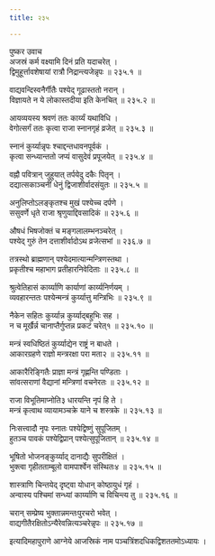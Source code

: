 ```yaml
---
title: २३५

---
```

पुष्कर उवाच  
अजस्रं कर्म वक्ष्यामि दिनं प्रति यदाचरेत् ।  
द्विमुहूर्त्तावशेषायां रात्रौ निद्रान्त्यजेन्नृपः ॥ २३५.१ ॥  
  
वाद्यवन्दिस्वनैर्गीतैः पश्येद् गूढास्ततो नरान् ।  
विज्ञायते न ये लोकास्तदीया इति केनचित् ॥ २३५.२ ॥  
  
आयव्ययस्य श्रवणं ततः कार्य्यं यथाविधि ।  
वेगोत्सर्गं ततः कृत्वा राजा स्नानगृहं व्रजेत् ॥ २३५.३ ॥  
  
स्नानं कुर्य्यान्नृपः श्चाद्दन्तधावनपूर्वकं ।  
कृत्वा सन्ध्यान्ततो जप्यं वासुदेवं प्रपूजयेत् ॥ २३५.४ ॥  
  
वह्नौ पवित्रान् जुहुयात् तर्पयेदु दकैः पितृन् ।  
दद्यात्सकाञ्चनीं धेनुं द्विजाशीर्वादसंयुतः ॥ २३५.५ ॥  
  
अनुलिप्तोऽलङ्कृतश्च मुखं पश्येच्च दर्पणे ।  
ससुवर्णे धृते राजा श्रृणुयाद्दिवसादिकं ॥ २३५.६ ॥  
  
औषधं भिषजोक्तं च मङ्गलालम्भनञ्चरेत् ।  
पश्येद् गुरुं तेन दत्ताशीर्वादोऽथ व्रजेत्सभां ॥ २३६.७ ॥  
  
तत्रस्थो ब्राह्मणान् पश्येदमात्यान्मन्त्रिणस्तथा ।  
प्रकृतीश्च महाभाग प्रतीहारनिवेदिताः ॥ २३५.८ ॥  
  
श्रुत्वेतिहासं कार्य्याणि कार्याणां कार्य्यनिर्णयम् ।  
व्यवहारन्ततः पश्येन्मन्त्रं कुर्य्यात्तु मन्त्रिभिः ॥ २३५.९ ॥  
  
नैकेन सहितः कुर्य्यान्न कुर्य्याद्‌बहुभिः सह ।  
न च मूर्खैर्न्न चानाप्तैर्गुप्तन्न प्रकटं चरेत्१ ॥ २३५.१० ॥  
  
मन्त्रं स्वधिष्ठितं कुर्य्याद्येन राष्ट्रं न बाधते ।  
आकारग्रहणे राज्ञो मन्त्ररक्षा परा मता२ ॥ २३५.११ ॥  
  
आकारैरिङ्गितैः प्राज्ञा मन्त्रं गृह्णन्ति पण्डिताः ।  
सांवत्सराणां वैद्यानां मन्त्रिणां वचनेरतः ॥ २३५.१२ ॥  
  
राजा विभूतिमाप्नोति३ धारयन्ति नृपं हि ते ।  
मन्त्रं कृत्वाथ व्यायामञ्चक्रे याने च शस्त्रके ॥ २३५.१३ ॥  
  
निःसत्त्वादौ नृपः स्नातः पश्येद्विष्णुं सुपूजितम् ।  
हुतञ्च पावकं पश्येद्विप्रान् पश्येत्सुपूजितान् ॥ २३५.१४ ॥  
  
भूषितो भोजनङ्कुर्य्याद् दानाद्यैः सुपरीक्षितं ।  
भुक्त्वा गृहीतताम्बूलो वामपार्श्वेन संस्थितः४ ॥ २३५.१५ ॥  
  
शास्त्राणि चिन्तयेद् दृष्ट्वा योधान् कोष्ठायुधं गृहं ।  
अन्वास्य पश्चिमां सन्ध्यां कार्य्याणि च विचिन्त्य तु ॥ २३५.१६ ॥  
  
चरान् सम्प्रेष्य भुक्तान्नमन्तःपुरचरो भवेत् ।  
वाद्यगीतैरक्षितोऽन्यैरेवन्नित्यञ्चरेन्नृपः ॥ २३५.१७ ॥  
  
इत्यादिमहापुराणे आग्नेये आजस्रिकं नाम पञ्चत्रिंशदधिकद्विशततमोऽध्यायः ।